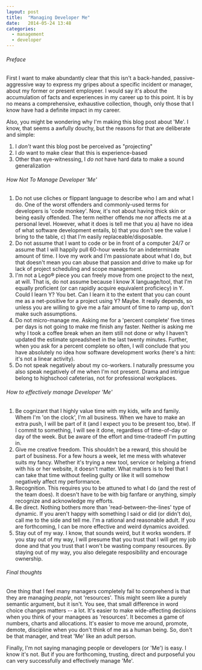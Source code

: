 ```yaml
---
layout: post
title:  "Managing Developer Me"
date:   2014-05-24 13:48
categories:
  - management
  - developer
---
```


###### Preface
First I want to make abundantly clear that this isn't a back-handed, passive-aggressive way to express my gripes about a specific incident or manager, about my former or present employeer. I would say it's about the accumulation of facts and experiences in my career up to this point. It is by no means a comprehensive, exhaustive collection, though, only those that I know have had a definite impact in my career.
<!-- more -->
Also, you might be wondering why I'm making this blog post about 'Me'. I know, that seems a awfully douchy, but the reasons for that are deliberate and simple:

  1. I *don't* want this blog post be perceived as "projecting"
  1. I *do* want to make clear that this is experience-based
  1. Other than eye-witnessing, I *do not* have hard data to make a sound generalization

###### How *Not* To Manage Developer 'Me'
1. Do not use cliches or flippant language to describe who I am and what I do. One of the worst offenders and commonly-used terms for developers is 'code monkey'. Now, it's not about having thick skin or being easily offended. The term neither offends me nor affects me at a personal level. However, what it does is tell me that you a) have no idea of what software development entails, b) that you don't see the value I bring to the table, c) that I'm easily replaceable/disposable.
1. Do not assume that I want to code or be in front of a computer 24/7 or assume that I will happily pull 60-hour weeks for an indeterminate amount of time. I love my work and I'm passionate about what I do, but that doesn't mean you can abuse that passion and drive to make up for lack of project scheduling and scope management.
1. I'm not a Lego® piece you can freely move from one project to the next, at will. That is, do not assume because I know X language/tool, that I'm equally proficient (or can rapidly acquire equivalent proficiecy) in Y. Could I learn Y? You bet. Can I learn it to the extent that you can count me as a net-positive for a project using Y? Maybe. It really depends, so unless you are willing to give me a fair amount of time to ramp up, don't make such assumptions.
1. Do not micro-manage me. Asking me for a 'percent complete' five times per days is not going to make me finish any faster. Neither is asking me why I took a coffee break when an item still not done or why I haven't updated the estimate spreadsheet in the last twenty minutes. Further, when you ask for a percent complete so often, I will conclude that you have absolutely no idea how software development works (here's a hint: it's not a linear activity).
1. Do not speak negatively about my co-workers. I naturally pressume you also speak negatively of me when I'm not present. Drama and intrigue belong to highschool cafeterias, not for professional workplaces.

###### How to *effectively* manage Developer 'Me'
1. Be cognizant that I highly value time with my kids, wife and family. Whem I'm 'on the clock', I'm all business. When we have to make an extra push, I will be part of it (and I expect you to be present too, btw). If I commit to something, I will see it done, regardless of time-of-day or day of the week. But be aware of the effort and time-tradeoff I'm putting in.
1. Give me creative freedom. This shouldn't be a reward, this should be part of business. For a few hours a week, let me mess with whatever suits my fancy. Whether it's trying a new tool, service or helping a friend with his or her website, it doesn't matter. What matters is to feel that I can take that time without feeling guilty or like it will somehow negatively affect my performance.
1. Recognition. This requires you to be attuned to what I do (and the rest of the team does). It doesn't have to be with big fanfare or anything, simply recognize and acknowledge my efforts.
1. Be direct. Nothing bothers more than 'read-between-the-lines' type of dynamic. If you aren't happy with something I said or did (or didn't do), call me to the side and tell me. I'm a rational and reasonable adult. If you are forthcoming, I can be more effective and weird dynamics avoided.
1. Stay out of my way. I know, that sounds weird, but it works wonders. If you stay out of my way, I will presume that you trust that I will get my job done and that you trust that I won't be wasting company resources. By staying out of my way, you also delegate resposibility and encourage ownership.

###### Final thoughts
One thing that I feel many managers completely fail to comprehend is that they are managing *people*, not 'resources'. This might seem like a purely semantic argument, but it isn't. You see, that small difference in word choice changes matters -- a lot. It's easier to make wide-affecting decisions when you think of your managees as 'resources'. It becomes a game of numbers, charts and allocations. It's easier to move me around, promote, demote, discipline when you don't think of me as a human being. So, don't be that manager, and treat 'Me' like an adult person.

Finally, I'm not saying managing people or developers (or 'Me') is easy. I know it's not. But if you are forthcoming, trusting, direct and purposeful you can very successfully and effectively manage 'Me'.
